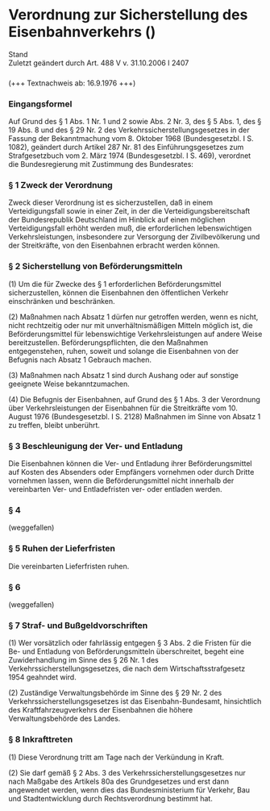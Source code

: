 Verordnung zur Sicherstellung des Eisenbahnverkehrs ()
======================================================

Stand  
Zuletzt geändert durch Art. 488 V v. 31.10.2006 I 2407

### 

(+++ Textnachweis ab: 16.9.1976 +++)

### Eingangsformel

Auf Grund des § 1 Abs. 1 Nr. 1 und 2 sowie Abs. 2 Nr. 3, des § 5 Abs. 1, des § 19 Abs. 8 und des § 29 Nr. 2 des Verkehrssicherstellungsgesetzes in der Fassung der Bekanntmachung vom 8. Oktober 1968 (Bundesgesetzbl. I S. 1082), geändert durch Artikel 287 Nr. 81 des Einführungsgesetzes zum Strafgesetzbuch vom 2. März 1974 (Bundesgesetzbl. I S. 469), verordnet die Bundesregierung mit Zustimmung des Bundesrates:

### § 1 Zweck der Verordnung

Zweck dieser Verordnung ist es sicherzustellen, daß in einem Verteidigungsfall sowie in einer Zeit, in der die Verteidigungsbereitschaft der Bundesrepublik Deutschland im Hinblick auf einen möglichen Verteidigungsfall erhöht werden muß, die erforderlichen lebenswichtigen Verkehrsleistungen, insbesondere zur Versorgung der Zivilbevölkerung und der Streitkräfte, von den Eisenbahnen erbracht werden können.

### § 2 Sicherstellung von Beförderungsmitteln

(1) Um die für Zwecke des § 1 erforderlichen Beförderungsmittel sicherzustellen, können die Eisenbahnen den öffentlichen Verkehr einschränken und beschränken.

(2) Maßnahmen nach Absatz 1 dürfen nur getroffen werden, wenn es nicht, nicht rechtzeitig oder nur mit unverhältnismäßigen Mitteln möglich ist, die Beförderungsmittel für lebenswichtige Verkehrsleistungen auf andere Weise bereitzustellen. Beförderungspflichten, die den Maßnahmen entgegenstehen, ruhen, soweit und solange die Eisenbahnen von der Befugnis nach Absatz 1 Gebrauch machen.

(3) Maßnahmen nach Absatz 1 sind durch Aushang oder auf sonstige geeignete Weise bekanntzumachen.

(4) Die Befugnis der Eisenbahnen, auf Grund des § 1 Abs. 3 der Verordnung über Verkehrsleistungen der Eisenbahnen für die Streitkräfte vom 10. August 1976 (Bundesgesetzbl. I S. 2128) Maßnahmen im Sinne von Absatz 1 zu treffen, bleibt unberührt.

### § 3 Beschleunigung der Ver- und Entladung

Die Eisenbahnen können die Ver- und Entladung ihrer Beförderungsmittel auf Kosten des Absenders oder Empfängers vornehmen oder durch Dritte vornehmen lassen, wenn die Beförderungsmittel nicht innerhalb der vereinbarten Ver- und Entladefristen ver- oder entladen werden.

### § 4

(weggefallen)

### § 5 Ruhen der Lieferfristen

Die vereinbarten Lieferfristen ruhen.

### § 6

(weggefallen)

### § 7 Straf- und Bußgeldvorschriften

(1) Wer vorsätzlich oder fahrlässig entgegen § 3 Abs. 2 die Fristen für die Be- und Entladung von Beförderungsmitteln überschreitet, begeht eine Zuwiderhandlung im Sinne des § 26 Nr. 1 des Verkehrssicherstellungsgesetzes, die nach dem Wirtschaftsstrafgesetz 1954 geahndet wird.

(2) Zuständige Verwaltungsbehörde im Sinne des § 29 Nr. 2 des Verkehrssicherstellungsgesetzes ist das Eisenbahn-Bundesamt, hinsichtlich des Kraftfahrzeugverkehrs der Eisenbahnen die höhere Verwaltungsbehörde des Landes.

### § 8 Inkrafttreten

(1) Diese Verordnung tritt am Tage nach der Verkündung in Kraft.

(2) Sie darf gemäß § 2 Abs. 3 des Verkehrssicherstellungsgesetzes nur nach Maßgabe des Artikels 80a des Grundgesetzes und erst dann angewendet werden, wenn dies das Bundesministerium für Verkehr, Bau und Stadtentwicklung durch Rechtsverordnung bestimmt hat.
